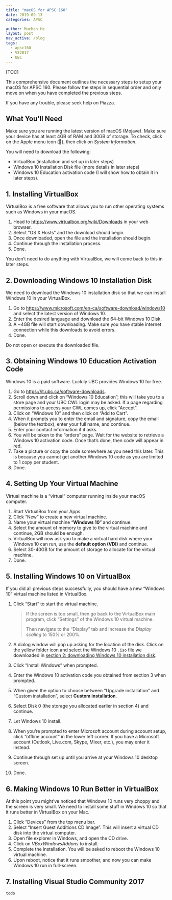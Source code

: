 ```yaml
---
title: "macOS for APSC 160"
date: 2019-09-13
categories: APSC

author: Muchen He
layout: post
nav_active: /blog
tags:
  - apsc160
  - VS2017
  - UBC
---
```


[TOC]

This comprehensive document outlines the necessary steps to setup your macOS for APSC 160. Please follow the steps in sequential order and only move on when you have completed the previous steps.

If you have any trouble, please seek help on Piazza.



## What You’ll Need

Make sure you are running the latest version of macOS (Mojave). Make sure your device has at least 4GB of RAM and 30GB of storage. To check, click on the Apple menu icon (), then click on *System Information*.

You will need to download the following:

- VirtualBox (installation and set up in later steps)
- Windows 10 Installation Disk file (more details in later steps)
- Windows 10 Education activation code (I will show how to obtain it in later steps).

## 1. Installing VirtualBox

VirtualBox is a free software that allows you to run other operating systems such as Windows in your macOS.

1. Head to https://www.virtualbox.org/wiki/Downloads in your web browser.
2. Select “OS X Hosts” and the download should begin.
3. Once downloaded, open the file and the installation should begin.
4. Continue through the installation process.
5. Done.

You don’t need to do anything with VirtualBox, we will come back to this in later steps.

## 2. Downloading Windows 10 Installation Disk

We need to download the Windows 10 installation disk so that we can install Windows 10 in your VirtualBox.

1. Go to https://www.microsoft.com/en-ca/software-download/windows10 and select the latest version of Windows 10.
2. Enter the desired language and download the 64-bit Windows 10 Disk.
3. A ~4GB file will start downloading. Make sure you have stable internet connection while this downloads to avoid errors.
4. Done.

Do not open or execute the downloaded file.

## 3. Obtaining Windows 10 Education Activation Code

Windows 10 is a paid software. Luckily UBC provides Windows 10 for free.

1. Go to https://it.ubc.ca/software-downloads.
2. Scroll down and click on “Windows 10 Education”; this will take you to a store page and your UBC CWL login may be asked. If a page regarding permissions to access your CWL comes up, click “Accept”.
3. Click on “Windows 10” and then click on “Add to Cart”.
4. When it prompts you to enter the email and signature, copy the email (below the textbox), enter your full name, and continue.
5. Enter your contact information if it asks.
6. You will be taken to the “orders” page. Wait for the website to retrieve a Windows 10 activation code. Once that’s done, then code will appear in red.
7. Take a picture or copy the code somewhere as you need this later. This is because you cannot get another Windows 10 code as you are limited to 1 copy per student.
8. Done.

## 4. Setting Up Your Virtual Machine

Virtual machine is a “virtual” computer running inside your macOS computer.

1. Start VirtualBox from your Apps.
2. Click “New” to create a new virtual machine.
3. Name your virtual machine “**Windows 10**” and continue.
4. Select the amount of memory to give to the virtual machine and continue, 2GB should be enough.
5. VirtualBox will now ask you to make a virtual hard disk where your Windows 10 can run, use the **default option (VDI)** and continue.
6. Select 30-40GB for the amount of storage to allocate for the virtual machine.
7. Done.

## 5. Installing Windows 10 on VirtualBox

If you did all previous steps successfully, you should have a new “Windows 10” virtual machine listed in VirtualBox.

1. Click “Start” to start the virtual machine.

   > If the screen is too small, then go back to the VirtualBox main program, click “Settings” of the Windows 10 virtual machine.
   >
   > Then navigate to the “Display” tab and increase the *Display scaling*  to 150% or 200%.

2. A dialog window will pop up asking for the location of the disk. Click on the yellow folder icon and select the Windows 10 `.iso` file we downloaded in [section 2: downloading Windows 10 installation disk](#).

3. Click “Install Windows” when prompted.

4. Enter the Windows 10 activation code you obtained from section 3 when prompted.

5. When given the option to choose between “Upgrade installation” and “Custom installation”, select **Custom installation**.

6. Select Disk 0 (the storage you allocated earlier in section 4) and continue.

7. Let Windows 10 install.

8. When you’re prompted to enter Microsoft account during account setup, click “offline account” in the lower left corner. If you have a Microsoft account (Outlook, Live.com, Skype, Mixer, etc.), you may enter it instead.

9. Continue through set up until you arrive at your Windows 10 desktop screen.

10. Done.

## 6. Making Windows 10 Run Better in VirtualBox

At this point you might’ve noticed that Windows 10 runs very choppy and the screen is very small. We need to install some stuff in Windows 10 so that it runs better in VirtualBox on your Mac.

1. Click “Devices” from the top menu bar.
2. Select “Insert Guest Additions CD Image”. This will insert a virtual CD disk into the virtual computer.
3. Open file explorer in Windows, and open the CD drive.
4. Click on *VBoxWindowsAddons* to install.
5. Complete the installation. You will be asked to reboot the Windows 10 virtual machine.
6. Upon reboot, notice that it runs smoother, and now you can make Windows 10 run in full-screen.

## 7. Installing Visual Studio Community 2017

`todo`